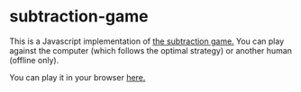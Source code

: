 # subtraction-game
This is a Javascript implementation of [the subtraction game.](https://en.wikipedia.org/wiki/Nim#The_subtraction_game) You can play against the computer (which follows the optimal strategy) or another human (offline only).

You can play it in your browser [here.](https://lukemurphy147.github.io/subtraction-game)
